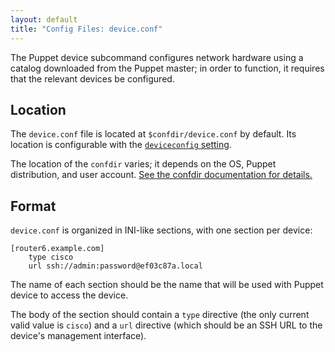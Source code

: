 ```yaml
---
layout: default
title: "Config Files: device.conf"
---
```


[deviceconfig]: ./configuration.html#deviceconfig

The Puppet device subcommand configures network hardware using a catalog downloaded from the Puppet master; in order to function, it requires that the relevant devices be configured.

## Location

The `device.conf` file is located at `$confdir/device.conf` by default. Its location is configurable with the [`deviceconfig` setting][deviceconfig].

The location of the `confdir` varies; it depends on the OS, Puppet distribution, and user account. [See the confdir documentation for details.][confdir]

[confdir]: ./dirs_confdir.markdown

## Format

`device.conf` is organized in INI-like sections, with one section per device:

    [router6.example.com]
        type cisco
        url ssh://admin:password@ef03c87a.local

The name of each section should be the name that will be used with Puppet device to access the device.

The body of the section should contain a `type` directive (the only current valid value is `cisco`) and a `url` directive (which should be an SSH URL to the device's management interface).

